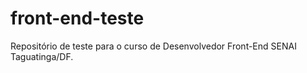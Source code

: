 # front-end-teste
Repositório de teste para o curso de Desenvolvedor Front-End SENAI Taguatinga/DF.
